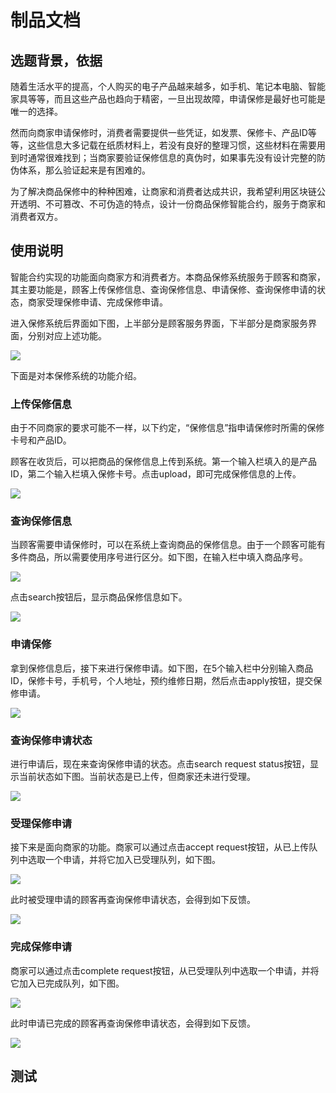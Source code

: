 # 制品文档
## 选题背景，依据
随着生活水平的提高，个人购买的电子产品越来越多，如手机、笔记本电脑、智能家具等等，而且这些产品也趋向于精密，一旦出现故障，申请保修是最好也可能是唯一的选择。

然而向商家申请保修时，消费者需要提供一些凭证，如发票、保修卡、产品ID等等，这些信息大多记载在纸质材料上，若没有良好的整理习惯，这些材料在需要用到时通常很难找到；当商家要验证保修信息的真伪时，如果事先没有设计完整的防伪体系，那么验证起来是有困难的。

为了解决商品保修中的种种困难，让商家和消费者达成共识，我希望利用区块链公开透明、不可篡改、不可伪造的特点，设计一份商品保修智能合约，服务于商家和消费者双方。
## 使用说明
智能合约实现的功能面向商家方和消费者方。本商品保修系统服务于顾客和商家，其主要功能是，顾客上传保修信息、查询保修信息、申请保修、查询保修申请的状态，商家受理保修申请、完成保修申请。

进入保修系统后界面如下图，上半部分是顾客服务界面，下半部分是商家服务界面，分别对应上述功能。

![](https://github.com/Vinsm-L/2018blockchain_project/blob/master/pics/home.PNG)

下面是对本保修系统的功能介绍。

### 上传保修信息
由于不同商家的要求可能不一样，以下约定，“保修信息”指申请保修时所需的保修卡号和产品ID。

顾客在收货后，可以把商品的保修信息上传到系统。第一个输入栏填入的是产品ID，第二个输入栏填入保修卡号。点击upload，即可完成保修信息的上传。

![](https://github.com/Vinsm-L/2018blockchain_project/blob/master/pics/uploadItemInfo.PNG)

### 查询保修信息
当顾客需要申请保修时，可以在系统上查询商品的保修信息。由于一个顾客可能有多件商品，所以需要使用序号进行区分。如下图，在输入栏中填入商品序号。

![](https://github.com/Vinsm-L/2018blockchain_project/blob/master/pics/searchItemInfo1.PNG)

点击search按钮后，显示商品保修信息如下。

![](https://github.com/Vinsm-L/2018blockchain_project/blob/master/pics/searchItemInfo2.PNG)

### 申请保修
拿到保修信息后，接下来进行保修申请。如下图，在5个输入栏中分别输入商品ID，保修卡号，手机号，个人地址，预约维修日期，然后点击apply按钮，提交保修申请。

![](https://github.com/Vinsm-L/2018blockchain_project/blob/master/pics/applyForRepair.PNG)

### 查询保修申请状态
进行申请后，现在来查询保修申请的状态。点击search request status按钮，显示当前状态如下图。当前状态是已上传，但商家还未进行受理。

![](https://github.com/Vinsm-L/2018blockchain_project/blob/master/pics/searchRequestStatus1.PNG)

### 受理保修申请
接下来是面向商家的功能。商家可以通过点击accept request按钮，从已上传队列中选取一个申请，并将它加入已受理队列，如下图。

![](https://github.com/Vinsm-L/2018blockchain_project/blob/master/pics/acceptRequest.png)

此时被受理申请的顾客再查询保修申请状态，会得到如下反馈。

![](https://github.com/Vinsm-L/2018blockchain_project/blob/master/pics/searchRequestStatus2.PNG)

### 完成保修申请
商家可以通过点击complete request按钮，从已受理队列中选取一个申请，并将它加入已完成队列，如下图。

![](https://github.com/Vinsm-L/2018blockchain_project/blob/master/pics/completeRequest.png)

此时申请已完成的顾客再查询保修申请状态，会得到如下反馈。

![](https://github.com/Vinsm-L/2018blockchain_project/blob/master/pics/searchRequestStatus3.PNG)
## 测试
